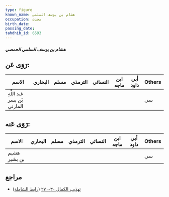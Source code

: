 ```yaml
---
type: figure
known_name: هشام بن يوسف السلمي
occupation: محدث
birth_date:
passing_date:
tahdhib_id: 6593
---
```

##### هشام بن يوسف السلمي الحمصي

## رَوَى عَن:
| الاسم                        | البخاري | مسلم | الترمذي | النسائي | ابن ماجه | أبي داود | Others |
| ---------------------------- | ------- | ---- | ------- | ------- | -------- | -------- | ------ |
| عَبد اللَّهِ بْن بسر المازني |         |      |         |         |          |          | سي     |
## رَوَى عَنه:
| الاسم        | البخاري | مسلم | الترمذي | النسائي | ابن ماجه | أبي داود | Others |
| ------------ | ------- | ---- | ------- | ------- | -------- | -------- | ------ |
| هشيم بن بشير |         |      |         |         |          |          | سي     |
## مراجع
- [تهذيب الكمال ٣٠-٢٧٠](obsidian://open?vault=Tahdhib-al-Kamal&file=Figures/٦٥٩٣-هشام%20بن%20يوسف%20السلمي%20الحمصي) ([رابط الشاملة](https://shamela.ws/book/3722/16336))